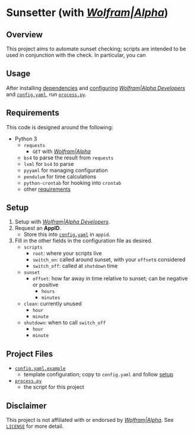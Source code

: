# Sunsetter (with [*Wolfram|Alpha*][WA])

## Overview

This project aims to automate sunset checking; scripts are intended to be used in conjunction with the check. In particular, you can 

## Usage

After installing [dependencies](#requirements) and [configuring](#setup) [*Wolfram|Alpha Developers*][WADev] and [`config.yaml`](config.yaml.example), run [`process.py`](process.py).

## Requirements

This code is designed around the following:

- Python 3
    - `requests`
        - `GET` with [*Wolfram|Alpha*][WA]
    - `bs4` to parse the result from `requests`
    - `lxml` for `bs4` to parse
    - `pyyaml` for managing configuration
    - `pendulum` for time calculations
    - `python-crontab` for hooking into `crontab`
    - other [requirements](requirements.txt) 

## Setup

1. Setup with [*Wolfram|Alpha Developers*][WADev].
2. Request an **AppID**.
    - Store this into [`config.yaml`](config.yaml.example) in `appid`.
3. Fill in the other fields in the configuration file as desired.
    - `scripts`
        - `root`: where your scripts live
        - `switch_on`: called around sunset, with your `offset`s considered
        - `switch_off`: called at `shutdown` time
    - `sunset`
        - `offset`: how far away in time relative to sunset; can be negative or positive
            - `hours`
            - `minutes`
    - `clean`: currently unused
        - `hour`
        - `minute`
    - `shutdown`: when to call `switch_off`
        - `hour`
        - `minute`

## Project Files

- [`config.yaml.example`](config.yaml.example)
    - template configuration; copy to `config.yaml` and follow [setup](#setup)
- [`process.py`](process.py)
    - the script for this project

## Disclaimer

This project is not affiliated with or endorsed by [*Wolfram|Alpha*][WA]. See [`LICENSE`](LICENSE) for more detail.

[WA]: https://www.wolframalpha.com/
[WADev]: https://developer.wolframalpha.com/portal/myapps/
